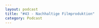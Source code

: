 ```yaml
---
layout: podcast
title: "#43 - Nachhaltige Filmproduktion"
category: Podcast
---
```


<p><script class="podigee-podcast-player" src="https://cdn.podigee.com/podcast-player/javascripts/podigee-podcast-player.js" data-configuration="https://interviews-4-future.podigee.io/43-i4f/embed?context=external"></script></p>
